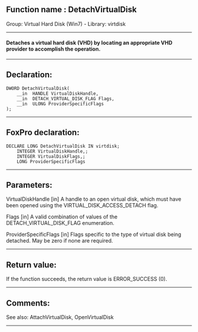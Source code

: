 
## Function name : DetachVirtualDisk
Group: Virtual Hard Disk (Win7) - Library: virtdisk    
***  


#### Detaches a virtual hard disk (VHD) by locating an appropriate VHD provider to accomplish the operation.
***  


## Declaration:
```foxpro  
DWORD DetachVirtualDisk(
	__in  HANDLE VirtualDiskHandle,
	__in  DETACH_VIRTUAL_DISK_FLAG Flags,
	__in  ULONG ProviderSpecificFlags
);  
```  
***  


## FoxPro declaration:
```foxpro  
DECLARE LONG DetachVirtualDisk IN virtdisk;
	INTEGER VirtualDiskHandle,;
	INTEGER VirtualDiskFlags,;
	LONG ProviderSpecificFlags  
```  
***  


## Parameters:
VirtualDiskHandle [in]
A handle to an open virtual disk, which must have been opened using the VIRTUAL_DISK_ACCESS_DETACH flag.

Flags [in]
A valid combination of values of the DETACH_VIRTUAL_DISK_FLAG enumeration.

ProviderSpecificFlags [in]
Flags specific to the type of virtual disk being detached. May be zero if none are required.  
***  


## Return value:
If the function succeeds, the return value is ERROR_SUCCESS (0).  
***  


## Comments:
See also: AttachVirtualDisk, OpenVirtualDisk   
  
***  

